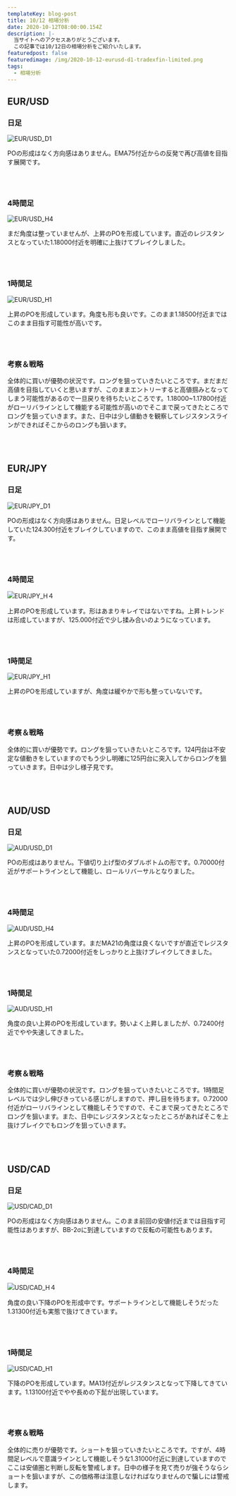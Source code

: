 ```yaml
---
templateKey: blog-post
title: 10/12 相場分析
date: 2020-10-12T08:00:00.154Z
description: |-
  当サイトへのアクセスありがとうございます。
  この記事では10/12日の相場分析をご紹介いたします。
featuredpost: false
featuredimage: /img/2020-10-12-eurusd-d1-tradexfin-limited.png
tags:
  - 相場分析
---
```

## EUR/USD

### 日足

![EUR/USD_D1](/img/2020-10-12-eurusd-d1-tradexfin-limited.png)

POの形成はなく方向感はありません。EMA75付近からの反発で再び高値を目指す展開です。

<br/>
<br/>

### 4時間足

![EUR/USD_H4](/img/2020-10-12-eurusd-h4-tradexfin-limited.png)

まだ角度は整っていませんが、上昇のPOを形成しています。直近のレジスタンスとなっていた1.18000付近を明確に上抜けてブレイクしました。

<br/>
<br/>

### 1時間足

![EUR/USD_H1](/img/2020-10-12-eurusd-h1-tradexfin-limited.png)

上昇のPOを形成しています。角度も形も良いです。このまま1.18500付近まではこのまま目指す可能性が高いです。

<br/>
<br/>

### 考察＆戦略

全体的に買いが優勢の状況です。ロングを狙っていきたいところです。まだまだ高値を目指していくと思いますが、このままエントリーすると高値掴みとなってしまう可能性があるので一旦戻りを待ちたいところです。1.18000~1.17800付近がローリバラインとして機能する可能性が高いのでそこまで戻ってきたところでロングを狙っていきます。また、日中は少し値動きを観察してレジスタンスラインができればそこからのロングも狙います。

<br/>
<br/>

## EUR/JPY

### 日足

![EUR/JPY_D1](/img/2020-10-12-eurjpy-d1-tradexfin-limited.png)

POの形成はなく方向感はありません。日足レベルでローリバラインとして機能していた124.300付近をブレイクしていますので、このまま高値を目指す展開です。

<br/>
<br/>

### 4時間足

![EUR/JPY_H４](/img/2020-10-12-eurjpy-h4-tradexfin-limited.png)

上昇のPOを形成しています。形はあまりキレイではないですね。上昇トレンドは形成していますが、125.000付近で少し揉み合いのようになっています。

<br/>
<br/>

### 1時間足

![EUR/JPY_H1](/img/2020-10-12-eurjpy-h1-tradexfin-limited.png)

上昇のPOを形成していますが、角度は緩やかで形も整っていないです。

<br/>
<br/>

### 考察＆戦略

全体的に買いが優勢です。ロングを狙っていきたいところです。124円台は不安定な値動きをしていますのでもう少し明確に125円台に突入してからロングを狙っていきます。日中は少し様子見です。

<br/>
<br/>

## AUD/USD

### 日足

![AUD/USD_D1](/img/2020-10-12-audusd-d1-tradexfin-limited.png)

POの形成はありません。下値切り上げ型のダブルボトムの形です。0.70000付近がサポートラインとして機能し、ロールリバーサルとなりました。

<br/>
<br/>

### 4時間足

![AUD/USD_H4](/img/2020-10-12-audusd-h4-tradexfin-limited.png)

上昇のPOを形成しています。まだMA21の角度は良くないですが直近でレジスタンスとなっていた0.72000付近をしっかりと上抜けブレイクしてきました。

<br/>
<br/>

### 1時間足

![AUD/USD_H1](/img/2020-10-12-audusd-h1-tradexfin-limited.png)

角度の良い上昇のPOを形成しています。勢いよく上昇しましたが、0.72400付近でやや失速してきました。

<br/>
<br/>

### 考察＆戦略

全体的に買いが優勢の状況です。ロングを狙っていきたいところです。1時間足レベルでは少し伸びきっている感じがしますので、押し目を待ちます。0.72000付近がローリバラインとして機能しそうですので、そこまで戻ってきたところでロングを狙います。また、日中にレジスタンスとなったところがあればそこを上抜けブレイクでもロングを狙っていきます。

<br/>
<br/>

## USD/CAD

### 日足

![USD/CAD_D1](/img/2020-10-12-usdcad-d1-tradexfin-limited.png)

POの形成はなく方向感はありません。このまま前回の安値付近までは目指す可能性はありますが、BB-2σに到達していますので反転の可能性もあります。

<br/>
<br/>

### 4時間足

![USD/CAD_H４](/img/2020-10-12-usdcad-h4-tradexfin-limited.png)

角度の良い下降のPOを形成中です。サポートラインとして機能しそうだった1.31300付近も実態で抜けてきています。

<br/>
<br/>

### 1時間足

![USD/CAD_H1](/img/2020-10-12-usdcad-h1-tradexfin-limited.png)

下降のPOを形成しています。MA13付近がレジスタンスとなって下降してきています。1.13100付近でやや長めの下髭が出現しています。

<br/>
<br/>

### 考察＆戦略

全体的に売りが優勢です。ショートを狙っていきたいところです。ですが、4時間足レベルで意識ラインとして機能しそうな1.31000付近に到達していますのでここは安値圏と判断し反転を警戒します。日中の様子を見て売りが強そうならショートを狙いますが、この価格帯は注意しなければなりませんので騙しには警戒します。
